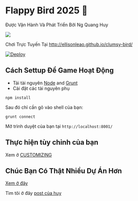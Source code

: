 Flappy Bird 2025 💯
===========

Được Vận Hành Và Phát Triển Bởi Ng Quang Huy

![](http://i.imgur.com/Slbvt65.png)

Chơi Trực Tuyến Tại http://ellisonleao.github.io/clumsy-bird/

[![Deploy](https://www.herokucdn.com/deploy/button.png)](https://heroku.com/deploy?template=https://github.com/ellisonleao/clumsy-bird/tree/gh-pages)

## Cách Settup Để Game Hoạt Động

- Tải tài nguyên [Node](http://nodejs.org/download/) and [Grunt](http://gruntjs.com/)
- Cài đặt các tài nguyên phụ 

```
npm install
```
Sau đó chỉ cần gõ vào shell của bạn:
```
grunt connect
```

Mở trình duyệt của bạn tại  `http://localhost:8001/`

## Thực hiện tùy chỉnh của bạn

Xem ở [CUSTOMIZING](https://github.com/ellisonleao/clumsy-bird/blob/master/CUSTOMIZING.md)

## Chúc Bạn Có Thật Nhiều Dự Án Hơn

[Xem ở đây](https://github.com/ellisonleao/clumsy-bird/wiki/Games-using-clumsy-bird-code)

Tìm tôi ở đây [post của huy](https://medium.com/@ellisonleao/clumsy-bird-an-open-source-flappy-bird-clone-cf615724730f)

